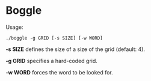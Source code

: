 # Boggle

Usage:
```
./boggle -g GRID [-s SIZE] [-w WORD]
```
**-s SIZE** defines the size of a size of the grid (default: 4).

**-g GRID** specifies a hard-coded grid.

**-w WORD** forces the word to be looked for.
